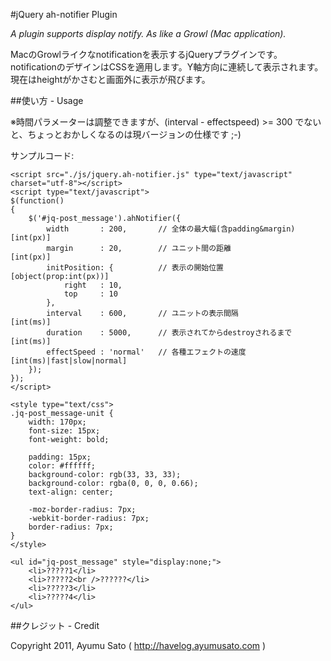 #jQuery ah-notifier Plugin

*A plugin supports display notify. As like a Growl (Mac application).*

MacのGrowlライクなnotificationを表示するjQueryプラグインです。notificationのデザインはCSSを適用します。Y軸方向に連続して表示されます。現在はheightがかさむと画面外に表示が飛びます。

##使い方 - Usage

※時間パラメーターは調整できますが、(interval - effectspeed) >= 300 でないと、ちょっとおかしくなるのは現バージョンの仕様です ;-)

サンプルコード:

    <script src="./js/jquery.ah-notifier.js" type="text/javascript" charset="utf-8"></script>
    <script type="text/javascript">
    $(function()
    {
        $('#jq-post_message').ahNotifier({
            width       : 200,       // 全体の最大幅(含padding&margin) [int(px)]
            margin      : 20,        // ユニット間の距離               [int(px)]
            initPosition: {          // 表示の開始位置                [object(prop:int(px))]
                right   : 10,
                top     : 10
            },
            interval    : 600,       // ユニットの表示間隔             [int(ms)]
            duration    : 5000,      // 表示されてからdestroyされるまで [int(ms)]
            effectSpeed : 'normal'   // 各種エフェクトの速度           [int(ms)|fast|slow|normal]
        });
    });
    </script>

    <style type="text/css">
    .jq-post_message-unit {
        width: 170px;
        font-size: 15px;
        font-weight: bold;

        padding: 15px;
        color: #ffffff;
        background-color: rgb(33, 33, 33);
        background-color: rgba(0, 0, 0, 0.66);
        text-align: center;

        -moz-border-radius: 7px;
        -webkit-border-radius: 7px;
        border-radius: 7px;
    }
    </style>

    <ul id="jq-post_message" style="display:none;">
        <li>?????1</li>
        <li>?????2<br />??????</li>
        <li>?????3</li>
        <li>?????4</li>
    </ul>

##クレジット - Credit

Copyright 2011, Ayumu Sato ( http://havelog.ayumusato.com )